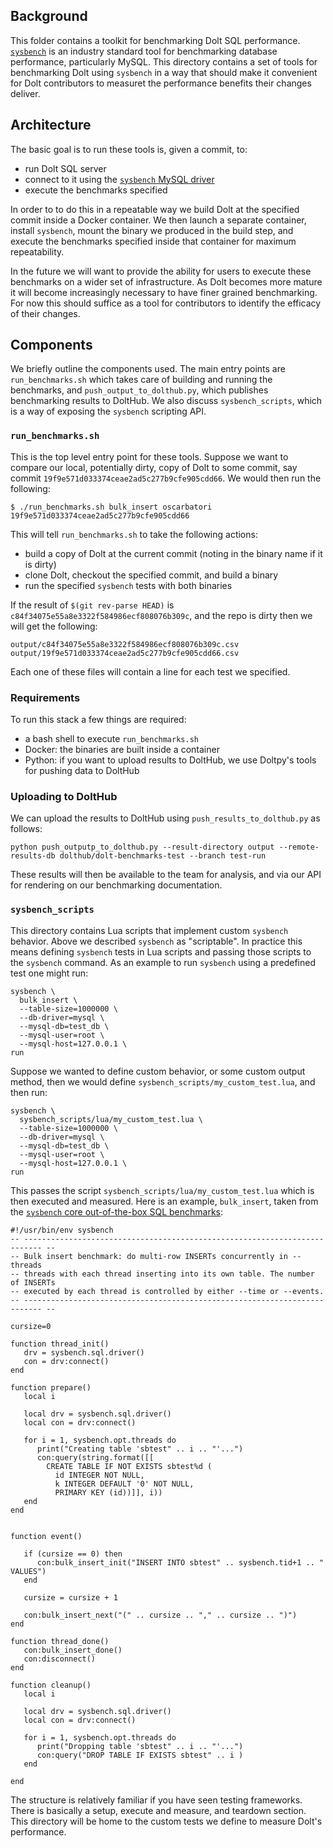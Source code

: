 ## Background
This folder contains a toolkit for benchmarking Dolt SQL performance. [`sysbench`](https://github.com/akopytov/sysbench) is an industry standard tool for benchmarking database performance, particularly MySQL. This directory contains a set of tools for benchmarking Dolt using `sysbench` in a way that should make it convenient for Dolt contributors to measuret the performance benefits their changes deliver.

## Architecture
The basic goal is to run these tools is, given a commit, to:
- run Dolt SQL server
- connect to it using the [`sysbench` MySQL driver](https://github.com/akopytov/sysbench/tree/master/src/drivers/mysql)
- execute the benchmarks specified

In order to to do this in a repeatable way we build Dolt at the specified commit inside a Docker container. We then launch a separate container, install `sysbench`, mount the binary we produced in the build step, and execute the benchmarks specified inside that container for maximum repeatability.

In the future we will want to provide the ability for users to execute these benchmarks on a wider set of infrastructure. As Dolt becomes more mature it will become increasingly necessary to have finer grained benchmarking. For now this should suffice as a tool for contributors to identify the efficacy of their changes.

## Components
We briefly outline the components used. The main entry points are `run_benchmarks.sh` which takes care of building and running the benchmarks, and `push_output_to_dolthub.py`, which publishes benchmarking results to DoltHub. We also discuss `sysbench_scripts`, which is a way of exposing the `sysbench` scripting API.

### `run_benchmarks.sh`
This is the top level entry point for these tools. Suppose we want to compare our local, potentially dirty, copy of Dolt to some commit, say commit `19f9e571d033374ceae2ad5c277b9cfe905cdd66`. We would then run the following:
```
$ ./run_benchmarks.sh bulk_insert oscarbatori 19f9e571d033374ceae2ad5c277b9cfe905cdd66
```

This will tell `run_benchmarks.sh` to take the following actions:
- build a copy of Dolt at the current commit (noting in the binary name if it is dirty)
- clone Dolt, checkout the specified commit, and build a binary
- run the specified `sysbench` tests with both binaries

If the result of `$(git rev-parse HEAD)` is `c84f34075e55a8e3322f584986ecf808076b309c`, and the repo is dirty then we will get the following:
```
output/c84f34075e55a8e3322f584986ecf808076b309c.csv
output/19f9e571d033374ceae2ad5c277b9cfe905cdd66.csv
```

Each one of these files will contain a line for each test we specified.

### Requirements
To run this stack a few things are required:
- a bash shell to execute `run_benchmarks.sh`
- Docker: the binaries are built inside a container
- Python: if you want to upload results to DoltHub, we use Doltpy's tools for pushing data to DoltHub

### Uploading to DoltHub
We can upload the results to DoltHub using `push_results_to_dolthub.py` as follows:
```
python push_outputp_to_dolthub.py --result-directory output --remote-results-db dolthub/dolt-benchmarks-test --branch test-run
```

These results will then be available to the team for analysis, and via our API for rendering on our benchmarking documentation.

### `sysbench_scripts`
This directory contains Lua scripts that implement custom `sysbench` behavior. Above we described `sysbench` as "scriptable". In practice this means defining `sysbench` tests in Lua scripts and passing those scripts to the `sysbench` command. As an example to run `sysbench` using a predefined test one might run:
```
sysbench \
  bulk_insert \
  --table-size=1000000 \
  --db-driver=mysql \
  --mysql-db=test_db \
  --mysql-user=root \
  --mysql-host=127.0.0.1 \
run
```

Suppose we wanted to define custom behavior, or some custom output method, then we would define `sysbench_scripts/my_custom_test.lua`, and then run:
```
sysbench \
  sysbench_scripts/lua/my_custom_test.lua \
  --table-size=1000000 \
  --db-driver=mysql \
  --mysql-db=test_db \
  --mysql-user=root \
  --mysql-host=127.0.0.1 \
run
```

This passes the script `sysbench_scripts/lua/my_custom_test.lua` which is then executed and measured. Here is an example, `bulk_insert`, taken from the [`sysbench` core out-of-the-box SQL benchmarks](https://github.com/akopytov/sysbench/tree/master/src/lua):
```
#!/usr/bin/env sysbench
-- -------------------------------------------------------------------------- --
-- Bulk insert benchmark: do multi-row INSERTs concurrently in --threads
-- threads with each thread inserting into its own table. The number of INSERTs
-- executed by each thread is controlled by either --time or --events.
-- -------------------------------------------------------------------------- --

cursize=0

function thread_init()
   drv = sysbench.sql.driver()
   con = drv:connect()
end

function prepare()
   local i

   local drv = sysbench.sql.driver()
   local con = drv:connect()

   for i = 1, sysbench.opt.threads do
      print("Creating table 'sbtest" .. i .. "'...")
      con:query(string.format([[
        CREATE TABLE IF NOT EXISTS sbtest%d (
          id INTEGER NOT NULL,
          k INTEGER DEFAULT '0' NOT NULL,
          PRIMARY KEY (id))]], i))
   end
end


function event()

   if (cursize == 0) then
      con:bulk_insert_init("INSERT INTO sbtest" .. sysbench.tid+1 .. " VALUES")
   end

   cursize = cursize + 1

   con:bulk_insert_next("(" .. cursize .. "," .. cursize .. ")")
end

function thread_done()
   con:bulk_insert_done()
   con:disconnect()
end

function cleanup()
   local i

   local drv = sysbench.sql.driver()
   local con = drv:connect()

   for i = 1, sysbench.opt.threads do
      print("Dropping table 'sbtest" .. i .. "'...")
      con:query("DROP TABLE IF EXISTS sbtest" .. i )
   end

end
``` 

The structure is relatively familiar if you have seen testing frameworks. There is basically a setup, execute and measure, and teardown section. This directory will be home to the custom tests we define to measure Dolt's performance.